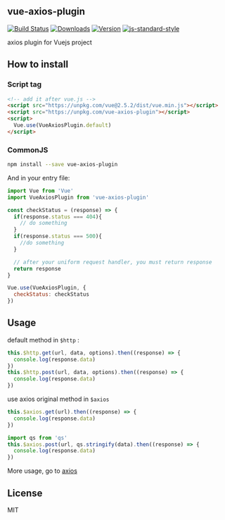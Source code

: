 ## vue-axios-plugin

[![Build Status](https://travis-ci.org/yugasun/vue-axios-plugin.svg?branch=master)](https://travis-ci.org/yugasun/vue-axios-plugin)
<a href="https://www.npmjs.com/package/vue-axios-plugin"><img src="https://img.shields.io/npm/dm/vue-axios-plugin.svg" alt="Downloads"></a>
<a href="https://www.npmjs.com/package/vue-axios-plugin"><img src="https://img.shields.io/npm/v/vue-axios-plugin.svg" alt="Version"></a>
[![js-standard-style](https://img.shields.io/badge/code%20style-standard-brightgreen.svg)](http://standardjs.com)

axios plugin for Vuejs project

## How to install

### Script tag

```html
<!-- add it after vue.js -->
<script src="https://unpkg.com/vue@2.5.2/dist/vue.min.js"></script>
<script src="https://unpkg.com/vue-axios-plugin"></script>
<script>
  Vue.use(VueAxiosPlugin.default)
</script>
```

### CommonJS

```bash
npm install --save vue-axios-plugin
```

And in your entry file:

```javascript
import Vue from 'Vue'
import VueAxiosPlugin from 'vue-axios-plugin'

const checkStatus = (response) => {
  if(response.status === 404){
    // do something
  }
  if(response.status === 500){
    //do something
  }

  // after your uniform request handler, you must return response
  return response
}

Vue.use(VueAxiosPlugin, {
  checkStatus: checkStatus
})
```

## Usage

default method in `$http` :

```javascript
this.$http.get(url, data, options).then((response) => {
  console.log(response.data)
})
this.$http.post(url, data, options).then((response) => {
  console.log(response.data)
})
```

use axios original method in `$axios`

```javascript
this.$axios.get(url).then((response) => {
  console.log(response.data)
})

import qs from 'qs'
this.$axios.post(url, qs.stringify(data).then((response) => {
  console.log(response.data)
})
```

More usage, go to [axios](https://github.com/mzabriskie/axios)

## License

MIT
